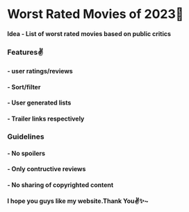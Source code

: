 # Worst Rated Movies of 2023💯

#### Idea - List of worst rated movies based on public critics


### Features✌️
 
#### - user ratings/reviews

#### - Sort/filter

#### - User generated lists

#### - Trailer links respectively


### Guidelines

#### - No spoilers

#### - Only contructive reviews 

#### - No sharing of copyrighted content


#### I hope you guys like my website.Thank You✌️✨~
